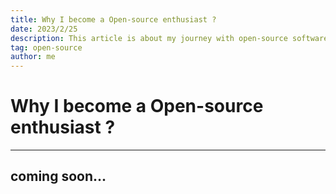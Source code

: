 ```yaml
---
title: Why I become a Open-source enthusiast ?
date: 2023/2/25
description: This article is about my journey with open-source software.
tag: open-source
author: me
---
```


# Why I become a Open-source enthusiast ?
---

## coming soon...

